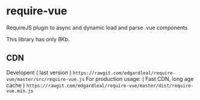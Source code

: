 # require-vue
RequireJS plugin to async and dynamic load and parse .vue components 

This library has only 8Kb.

## CDN 
Developent ( last version )
`
    https://rawgit.com/edgardleal/require-vue/master/src/require-vue.js
`
For production usage: ( Fast CDN, long age cache )
`
    https://rawgit.com/edgardleal/require-vue/master/dist/require-vue.min.js
`

